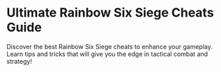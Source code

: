 # Ultimate Rainbow Six Siege Cheats Guide
Discover the best Rainbow Six Siege cheats to enhance your gameplay. Learn tips and tricks that will give you the edge in tactical combat and strategy!


